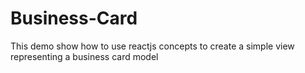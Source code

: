 # Business-Card
This demo show how to use reactjs concepts to create a simple view representing a business card model
